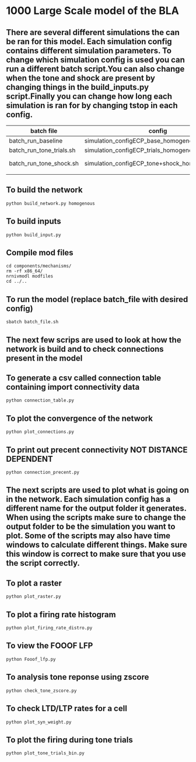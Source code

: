# 1000 Large Scale model of the BLA 
## There are several different simulations the can be ran for this model. Each simulation config contains different simulation parameters. To change which simulation config is used you can run a different batch script.You can also change when the tone and shock are present by changing things in the build_inputs.py script.Finally you can change how long each simulation is ran for by changing tstop in each config.
| batch file |config      | run |
|----------- | ----------- | ----------- |
| batch_run_baseline | simulation_configECP_base_homogenous.json      | Baseline |
| batch_run_tone_trials.sh |simulation_configECP_trials_homogenous.json   | tone trials        |
| batch_run_tone_shock.sh |simulation_configECP_tone+shock_homogenous.json   | tone+shock conditioning        |
|  |


## To build the network
```
python build_network.py homogenous
```


## To build inputs
```
python build_input.py
```

## Compile mod files
```
cd components/mechanisms/
rm -rf x86_64/
nrnivmodl modfiles
cd ../..
```

## To run the model (replace batch_file with desired config)
```
sbatch batch_file.sh
```

## The next few scrips are used to look at how the network is build and to check connections present in the model
## To generate a csv called connection table containing import connectivity data
```
python connection_table.py
```

## To plot the convergence of the network
```
python plot_connections.py
```

## To print out precent connectivity NOT DISTANCE DEPENDENT
```
python connection_precent.py
```


## The next scripts are used to plot what is going on in the network. Each simulation config has a different name for the output folder it generates. When using the scripts make sure to change the output folder to be the simulation you want to plot. Some of the scripts may also have time windows to calculate different things. Make sure this window is correct to make sure that you use the script correctly.


## To plot a raster 
```
python plot_raster.py
```

## To plot a firing rate histogram
```
python plot_firing_rate_distro.py
```

## To view the FOOOF LFP
```
python Fooof_lfp.py
```

## To analysis tone reponse using zscore
```
python check_tone_zscore.py
```

## To check LTD/LTP rates for a cell 
```
python plot_syn_weight.py
```

## To plot the firing during tone trials
```
python plot_tone_trials_bin.py
```

